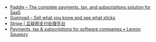 - [Paddle – The complete payments, tax, and subscriptions solution for SaaS](https://www.paddle.com/)
- [Gumroad – Sell what you know and see what sticks](https://gumroad.com/)
- [Stripe | 互联网支付处理平台](https://stripe.com/zh-cn-hk)
- [Payments, tax & subscriptions for software companies • Lemon Squeezy](https://www.lemonsqueezy.com/)